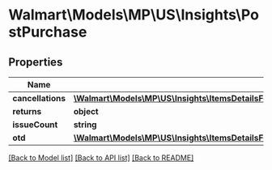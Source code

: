 # Walmart\Models\MP\US\Insights\PostPurchase

## Properties

Name | Type | Description | Notes
------------ | ------------- | ------------- | -------------
**cancellations** | [**\Walmart\Models\MP\US\Insights\ItemsDetailsForListing200ResponsePayloadInnerScoreDetailsPostPurchaseCancellations**](ItemsDetailsForListing200ResponsePayloadInnerScoreDetailsPostPurchaseCancellations.md) |  | [optional]
**returns** | **object** |  | [optional]
**issueCount** | **string** |  | [optional]
**otd** | [**\Walmart\Models\MP\US\Insights\ItemsDetailsForListing200ResponsePayloadInnerScoreDetailsPostPurchaseCancellations**](ItemsDetailsForListing200ResponsePayloadInnerScoreDetailsPostPurchaseCancellations.md) |  | [optional]


[[Back to Model list]](./) [[Back to API list]](../../../../../README.md#supported-apis) [[Back to README]](../../../../../README.md)
